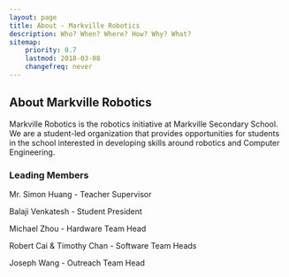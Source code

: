 ```yaml
---
layout: page
title: About - Markville Robotics
description: Who? When? Where? How? Why? What?
sitemap:
    priority: 0.7
    lastmod: 2018-03-08
    changefreq: never
---
```

## About Markville Robotics

Markville Robotics is the robotics initiative at Markville Secondary School. We are a student-led organization that provides opportunities for students in the school interested in developing skills around robotics and Computer Engineering.

### Leading Members
<div class="box">
      <p>Mr. Simon Huang - Teacher Supervisor</p>
      <p>Balaji Venkatesh - Student President</p>
      <p>Michael Zhou - Hardware Team Head</p>
      <p>Robert Cai & Timothy Chan - Software Team Heads</p>
      <p>Joseph Wang - Outreach Team Head</p>
</div>

<a class="image main"><img src=" /images/controller-and-robot.jpg" alt=""></a>
